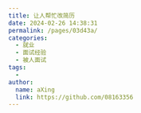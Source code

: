```yaml
---
title: 让人帮忙改简历
date: 2024-02-26 14:38:31
permalink: /pages/03d43a/
categories:
  - 就业
  - 面试经验
  - 被人面试
tags:
  - 
author: 
  name: aXing
  link: https://github.com/08163356
---
```

